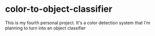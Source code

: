 # color-to-object-classifier
This is my fourth personal project. It's a color detection system that I'm planning to turn into an object classifier
